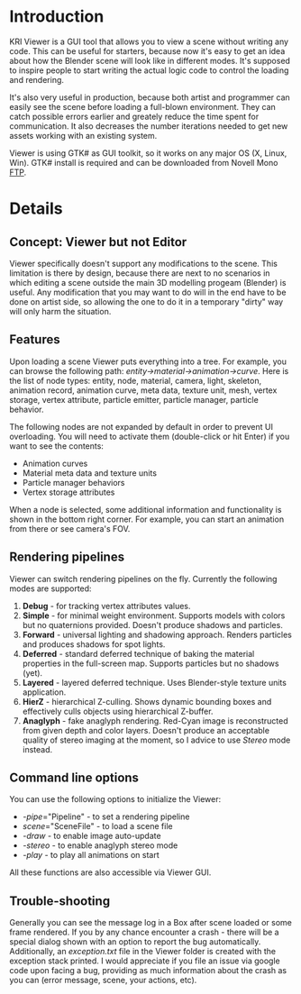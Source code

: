 # Introduction #

KRI Viewer is a GUI tool that allows you to view a scene without writing any code. This can be useful for starters, because now it's easy to get an idea about how the Blender scene will look like in different modes. It's supposed to inspire people to start writing the actual logic code to control the loading and rendering.

It's also very useful in production, because both artist and programmer can easily see the scene before loading a full-blown environment. They can catch possible errors earlier and greately reduce the time spent for communication. It also decreases the number iterations needed to get new assets working with an existing system.

Viewer is using GTK# as GUI toolkit, so it works on any major OS (X, Linux, Win). GTK# install is required and can be downloaded from Novell Mono [FTP](http://ftp.novell.com/pub/mono/gtk-sharp/).


# Details #

## Concept: Viewer but not Editor ##

Viewer specifically doesn't support any modifications to the scene. This limitation is there by design, because there are next to no scenarios in which editing a scene outside the main 3D modelling progeam (Blender) is useful. Any modification that you may want to do will in the end have to be done on artist side, so allowing the one to do it in a temporary "dirty" way will only harm the situation.


## Features ##

Upon loading a scene Viewer puts everything into a tree. For example, you can browse the following path: _entity->material->animation->curve_. Here is the list of node types: entity, node, material, camera, light, skeleton, animation record, animation curve, meta data, texture unit, mesh, vertex storage, vertex attribute, particle emitter, particle manager, particle behavior.

The following nodes are not expanded by default in order to prevent UI overloading. You will need to activate them (double-click or hit Enter) if you want to see the contents:
  * Animation curves
  * Material meta data and texture units
  * Particle manager behaviors
  * Vertex storage attributes

When a node is selected, some additional information and functionality is shown in the bottom right corner. For example, you can start an animation from there or see camera's FOV.

## Rendering pipelines ##

Viewer can switch rendering pipelines on the fly. Currently the following modes are supported:
  1. **Debug**	- for tracking vertex attributes values.
  1. **Simple**	- for minimal weight environment. Supports models with colors but no quaternions provided. Doesn't produce shadows and particles.
  1. **Forward**	- universal lighting and shadowing approach. Renders particles and produces shadows for spot lights.
  1. **Deferred**	- standard deferred technique of baking the material properties in the full-screen map. Supports particles but no shadows (yet).
  1. **Layered**	- layered deferred technique. Uses Blender-style texture units application.
  1. **HierZ**	- hierarchical Z-culling. Shows dynamic bounding boxes and effectively culls objects using hierarchical Z-buffer.
  1. **Anaglyph**	- fake anaglyph rendering. Red-Cyan image is reconstructed from given depth and color layers. Doesn't produce an acceptable quality of stereo imaging at the moment, so I advice to use _Stereo_ mode instead.


## Command line options ##

You can use the following options to initialize the Viewer:
  * _-pipe_="Pipeline"		- to set a rendering pipeline
  * _scene_="SceneFile"	- to load a scene file
  * _-draw_	- to enable image auto-update
  * _-stereo_	- to enable anaglyph stereo mode
  * _-play_	- to play all animations on start

All these functions are also accessible via Viewer GUI.


## Trouble-shooting ##

Generally you can see the message log in a Box after scene loaded or some frame rendered. If you by any chance encounter a crash - there will be a special dialog shown with an option to report the bug automatically. Additionally, an _exception.txt_ file in the Viewer folder is created with the exception stack printed. I would appreciate if you file an issue via google code upon facing a bug, providing as much information about the crash as you can (error message, scene, your actions, etc).